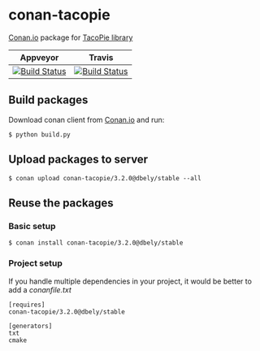 # conan-tacopie

[Conan.io](https://conan.io) package for [TacoPie library](https://github.com/Cylix/tacopie)

| Appveyor | Travis |
|-----------|--------|
|[![Build Status](https://ci.appveyor.com/api/projects/status/github/db4/conan-tacopie?branch=master&svg=true)](https://ci.appveyor.com/project/db4/conan-tacopie)|[![Build Status](https://travis-ci.org/db4/conan-tacopie.svg?branch=master)](https://travis-ci.org/db4/conan-tacopie)|

## Build packages

Download conan client from [Conan.io](https://conan.io) and run:

    $ python build.py

## Upload packages to server

    $ conan upload conan-tacopie/3.2.0@dbely/stable --all

## Reuse the packages

### Basic setup

    $ conan install conan-tacopie/3.2.0@dbely/stable

### Project setup

If you handle multiple dependencies in your project, it would be better to add a *conanfile.txt*

    [requires]
    conan-tacopie/3.2.0@dbely/stable

    [generators]
    txt
    cmake


